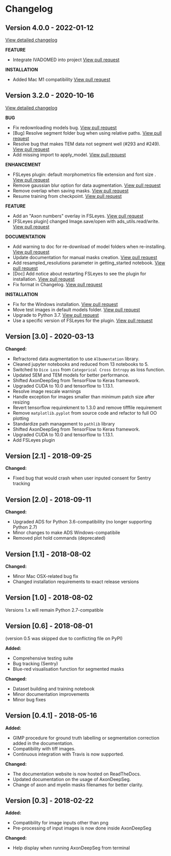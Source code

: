 Changelog
===============================================================================

## Version 4.0.0 - 2022-01-12
[View detailed changelog](https://github.com/neuropoly/axondeepseg/compare/v3.2.0...v4.0.0)

**FEATURE**

 - Integrate IVADOMED into project [View pull request](https://github.com/neuropoly/axondeepseg/pull/547)

**INSTALLATION**

 - Added Mac M1 compatibility  [View pull request](https://github.com/neuropoly/axondeepseg/pull/547)

## Version 3.2.0 - 2020-10-16
[View detailed changelog](https://github.com/neuropoly/axondeepseg/compare/v3.0...v3.2.0)

**BUG**

 - Fix redownloading models bug.  [View pull request](https://github.com/neuropoly/axondeepseg/pull/322)
 - [Bug] Resolve segment folder bug when using relative paths.  [View pull request](https://github.com/neuropoly/axondeepseg/pull/320)
 - Resolve bug that makes TEM data not segment well (#293 and #249).  [View pull request](https://github.com/neuropoly/axondeepseg/pull/294)
 - Add missing import to apply_model.  [View pull request](https://github.com/neuropoly/axondeepseg/pull/290)

**ENHANCEMENT**

 - FSLeyes plugin: default morphometrics file extension and font size .  [View pull request](https://github.com/neuropoly/axondeepseg/pull/358)
 - Remove gaussian blur option for data augmentation.  [View pull request](https://github.com/neuropoly/axondeepseg/pull/332)
 - Remove overlap when saving masks.  [View pull request](https://github.com/neuropoly/axondeepseg/pull/328)
 - Resume training from checkpoint.  [View pull request](https://github.com/neuropoly/axondeepseg/pull/301)

**FEATURE**

 - Add an "Axon numbers" overlay in FSLeyes.  [View pull request](https://github.com/neuropoly/axondeepseg/pull/342)
 - [FSLeyes plugin] changed Image.save/open with ads_utils.read/write.  [View pull request](https://github.com/neuropoly/axondeepseg/pull/296)

**DOCUMENTATION**

 - Add warning to doc for re-download of model folders when re-installing.  [View pull request](https://github.com/neuropoly/axondeepseg/pull/351)
 - Update documentation for manual masks creation.  [View pull request](https://github.com/neuropoly/axondeepseg/pull/338)
 - Add resampled_resolutions parameter in getting_started notebook.  [View pull request](https://github.com/neuropoly/axondeepseg/pull/325)
 - [Doc] Add notice about restarting FSLeyes to see the plugin for installation.  [View pull request](https://github.com/neuropoly/axondeepseg/pull/317)
 - Fix format in Changelog.  [View pull request](https://github.com/neuropoly/axondeepseg/pull/291)

**INSTALLATION**

 - Fix for the Windows installation.  [View pull request](https://github.com/neuropoly/axondeepseg/pull/362)
 - Move test images in default models folder.  [View pull request](https://github.com/neuropoly/axondeepseg/pull/344)
 - Upgrade to Python 3.7.  [View pull request](https://github.com/neuropoly/axondeepseg/pull/307)
 - Use a specific version of FSLeyes for the plugin.  [View pull request](https://github.com/neuropoly/axondeepseg/pull/305)

Version [3.0] - 2020-03-13
-------------------------------------------------------------------------------

**Changed:**

- Refractored data augmentation to use `Albumentation` library.
- Cleaned jupyter notebooks and reduced from 13 notebooks to 5.
- Switched to `Dice Loss` from `Categorical Cross Entropy` as loss function.
- Updated SEM and TEM models for better performance.
- Shifted AxonDeepSeg from TensorFlow to Keras framework.
- Upgraded CUDA to 10.0 and tensorflow to 1.13.1.
- Resolve image rescale warnings
- Handle exception for images smaller than minimum patch size after resizing
- Revert tensorflow requirekment to 1.3.0 and remove tifffile requirement
- Remove `matplotlib.pyplot` from source code and refactor to full OO plotting
- Standardize path management to `pathlib` library
- Shifted AxonDeepSeg from TensorFlow to Keras framework.
- Upgraded CUDA to 10.0 and tensorflow to 1.13.1.
- Add FSLeyes plugin

Version [2.1] - 2018-09-25
-------------------------------------------------------------------------------

**Changed:**

- Fixed bug that would crash when user inputed consent for Sentry tracking

Version [2.0] - 2018-09-11
-------------------------------------------------------------------------------

**Changed:**

- Upgraded ADS for Python 3.6-compatibility (no longer supporting Python 2.7)
- Minor changes to make ADS Windows-compatibile
- Removed plot hold commands (deprecated)

Version [1.1] - 2018-08-02
-------------------------------------------------------------------------------

**Changed:**

- Minor Mac OSX-related bug fix
- Changed installation requirements to exact release versions

Version [1.0] - 2018-08-02
-------------------------------------------------------------------------------

Versions 1.x will remain Python 2.7-compatible

Version [0.6] - 2018-08-01
-------------------------------------------------------------------------------

(version 0.5 was skipped due to conflicting file on PyPI)

**Added:**

- Comprehensive testing suite
- Bug tracking (Sentry)
- Blue-red visualisation function for segmented masks

**Changed:**

- Dataset building and training notebook
- Minor documentation improvements
- Minor bug fixes

Version [0.4.1] - 2018-05-16
-------------------------------------------------------------------------------

**Added:**

- GIMP procedure for ground truth labelling or segmentation correction added in the documentation.
- Compatibility with tiff images.
- Continuous integration with Travis is now supported.

**Changed:**

- The documentation website is now hosted on ReadTheDocs.
- Updated documentation on the usage of AxonDeepSeg.
- Change of axon and myelin masks filenames for better clarity.

Version [0.3] - 2018-02-22
-------------------------------------------------------------------------------

**Added:**

- Compatibility for image inputs other than png
- Pre-processing of input images is now done inside AxonDeepSeg

**Changed:**

- Help display when running AxonDeepSeg from terminal
